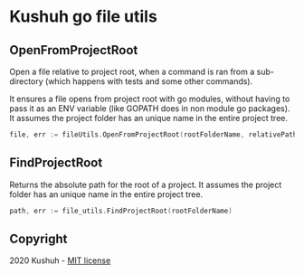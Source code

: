 # Kushuh go file utils

## OpenFromProjectRoot

Open a file relative to project root, when a command is ran from a sub-directory
(which happens with tests and some other commands).

It ensures a file opens from project root with go modules, without having to pass
it as an ENV variable (like GOPATH does in non module go packages). It assumes
the project folder has an unique name in the entire project tree.

```go
file, err := fileUtils.OpenFromProjectRoot(rootFolderName, relativePath)
```

## FindProjectRoot

Returns the absolute path for the root of a project. It assumes
the project folder has an unique name in the entire project tree.

```go
path, err := file_utils.FindProjectRoot(rootFolderName)
```

## Copyright
2020 Kushuh - [MIT license](https://github.com/Alvarios/kushuh-go-utils/blob/master/LICENSE)
